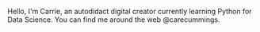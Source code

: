 Hello, I'm Carrie, an autodidact digital creator currently learning Python for Data Science. You can find me around the web @carecummings.
